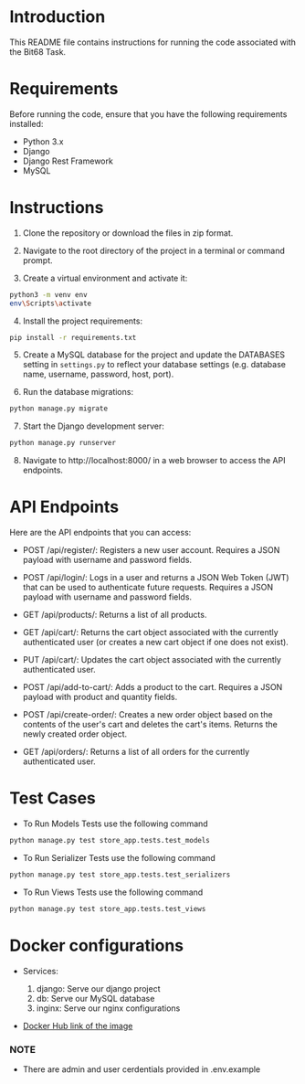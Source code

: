 # Introduction
This README file contains instructions for running the code associated with the Bit68 Task.

# Requirements
Before running the code, ensure that you have the following requirements installed:

- Python 3.x
- Django
- Django Rest Framework
- MySQL


# Instructions
1. Clone the repository or download the files in zip format.

2. Navigate to the root directory of the project in a terminal or command prompt.

3. Create a virtual environment and activate it:
```bash
python3 -m venv env
env\Scripts\activate
```

4. Install the project requirements:
```bash
pip install -r requirements.txt
```

5. Create a MySQL database for the project and update the DATABASES setting in ```settings.py``` to reflect your database settings (e.g. database name, username, password, host, port).

6. Run the database migrations:
```bash
python manage.py migrate
```

7. Start the Django development server:
```bash
python manage.py runserver
```

8. Navigate to http://localhost:8000/ in a web browser to access the API endpoints.


# API Endpoints
Here are the API endpoints that you can access:

- POST /api/register/: Registers a new user account. Requires a JSON payload with username and password fields.

- POST /api/login/: Logs in a user and returns a JSON Web Token (JWT) that can be used to authenticate future requests. Requires a JSON payload with username and password fields.

- GET /api/products/: Returns a list of all products.

- GET /api/cart/: Returns the cart object associated with the currently authenticated user (or creates a new cart object if one does not exist).

- PUT /api/cart/: Updates the cart object associated with the currently authenticated user.

- POST /api/add-to-cart/: Adds a product to the cart. Requires a JSON payload with product and quantity fields.

- POST /api/create-order/: Creates a new order object based on the contents of the user's cart and deletes the cart's items. Returns the newly created order object.

- GET /api/orders/: Returns a list of all orders for the currently authenticated user.


# Test Cases

- To Run Models Tests use the following command
```bash
python manage.py test store_app.tests.test_models
```

- To Run Serializer Tests use the following command
```bash
python manage.py test store_app.tests.test_serializers
```

- To Run Views Tests use the following command
```bash
python manage.py test store_app.tests.test_views
```

# Docker configurations

- Services:
  1. django: Serve our django project
  2. db: Serve our MySQL database
  3. inginx: Serve our nginx configurations

- [Docker Hub link of the image](https://hub.docker.com/r/omarraafat14/bit68_task)


### NOTE
- There are admin and user cerdentials provided in .env.example

